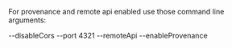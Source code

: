 For provenance and remote api enabled use those command line arguments:

--disableCors --port 4321 --remoteApi --enableProvenance